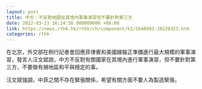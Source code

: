 ```yaml
---
layout: post
title: 中方：不反對他國在其境內軍事演習但不要針對第三方
date: 2022-03-23 16:24:56.000000000 +08:00
link: https://news.rthk.hk/rthk/ch/component/k2/1640493-20220323.htm
categories: rthk
---
```


在北京，外交部在例行記者會回應菲律賓和美國據報正準備進行最大規模的軍事演習，發言人汪文斌說，中方不反對有關國家在其境內進行軍事演習，但不要針對第三方，不要做有損地區和平與穩定的事。

汪文斌強調，中菲之間不存在緊張關係，希望有關方面不要人為製造緊張。
